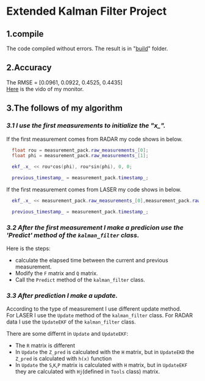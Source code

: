 # **Extended Kalman Filter Project**

## **1.compile**
The code compiled without errors. The result is in "[build](./build)" folder.

## **2.Accuracy**
The RMSE = [0.0961, 0.0922, 0.4525, 0.4435]  
[Here](./video/out.ogv) is the vido of my monitor.

## **3.The follows of my algorithm**
### *3.1 I use the first measurements to initialize the "x_".*  

If the first measurement comes from RADAR my code shows in below.    
```c++
  float rou = measurement_pack.raw_measurements_[0];
  float phi = measurement_pack.raw_measurements_[1];

  ekf_.x_ << rou*cos(phi), rou*sin(phi), 0, 0;

  previous_timestamp_ = measurement_pack.timestamp_;

```
If the first measurement comes from LASER my code shows in below.
```c++
  ekf_.x_ << measurement_pack.raw_measurements_[0],measurement_pack.raw_measurements_[1],0,0;

  previous_timestamp_ = measurement_pack.timestamp_;
```
### *3.2 After the first measurement I make a predicion use the 'Predict' method of the `kalman_filter` class.* 

 Here is the steps:
 - calculate the elapsed time between the current and previous measurement.
 - Modify the `F` matrix and `Q` matrix.
 - Call the `Predict` method of the `kalman_filter` class.

### *3.3 After prediction I make a update.*
According to the type of measurement I use different update method.  
For LASER I use the `Update` method of the `kalman_filter` class. For RADAR data I use the `UpdateEKF` of the `kalman_filter` class.  

There are some differnt in `Update` and `UpdateEKF`:  
 - The `R` matrix is different
 - In `Update` the `Z_pred` is calculated with the `H` matrix, but in `UpdateEKD` the `Z_pred` is calculated with `h(x)` function
 - In `Update` the `S`,`K`,`P` matrix is calculated with `H` matrix, but in `UpdateEKF` they are calculated with `Hj`(defined in `Tools` class) matrix.


